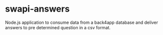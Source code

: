 # swapi-answers
Node.js application to consume data from a back4app database and deliver answers to pre determined question in a csv format.
